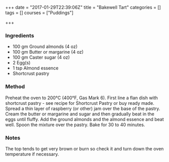 +++
date = "2017-01-29T22:39:06Z"
title = "Bakewell Tart"
categories = []
tags = []
courses = ["Puddings"]

+++


### Ingredients
- 100 gm Ground almonds (4 oz)
- 100 gm Butter or margarine (4 oz)
- 100 gm Caster sugar (4 oz) 
- 2 Egg(s)
- 1 tsp Almond essence 
- Shortcrust pastry

### Method
Preheat the oven to 200°C (400°F, Gas Mark 6).
First line a flan dish with shortcrust pastry - see recipe for Shortcrust Pastry
or buy ready made. Spread a thin layer of raspberry (or other) jam over the
base of the pastry. Cream the butter or margarine and sugar and then
gradually beat in the eggs until fluffy. Add the ground almonds and the
almond essence and beat well. Spoon the mixture over the pastry. Bake for
30 to 40 minutes.

### Notes
The top tends to get very brown or burn so check it and turn down the oven
temperature if necessary.